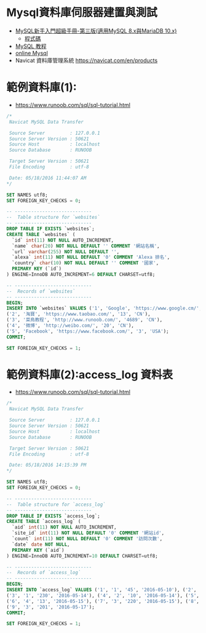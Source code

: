 # Mysql資料庫伺服器建置與測試
- [MySQL新手入門超級手冊-第三版(適用MySQL 8.x與MariaDB 10.x)](https://www.tenlong.com.tw/products/9786263241787?list_name=srh)
  - [程式碼](https://www.gotop.com.tw/books/download.aspx?bookid=AED004300)
- [MySQL 教程](https://www.runoob.com/mysql/mysql-tutorial.html)
- [online Mysql](https://onecompiler.com/mysql)
- Navicat 資料庫管理系統 https://navicat.com/en/products
# 範例資料庫(1):
- https://www.runoob.com/sql/sql-tutorial.html
```sql
/*
 Navicat MySQL Data Transfer

 Source Server         : 127.0.0.1
 Source Server Version : 50621
 Source Host           : localhost
 Source Database       : RUNOOB

 Target Server Version : 50621
 File Encoding         : utf-8

 Date: 05/18/2016 11:44:07 AM
*/

SET NAMES utf8;
SET FOREIGN_KEY_CHECKS = 0;

-- ----------------------------
--  Table structure for `websites`
-- ----------------------------
DROP TABLE IF EXISTS `websites`;
CREATE TABLE `websites` (
  `id` int(11) NOT NULL AUTO_INCREMENT,
  `name` char(20) NOT NULL DEFAULT '' COMMENT '網站名稱',
  `url` varchar(255) NOT NULL DEFAULT '',
  `alexa` int(11) NOT NULL DEFAULT '0' COMMENT 'Alexa 排名',
  `country` char(10) NOT NULL DEFAULT '' COMMENT '國家',
  PRIMARY KEY (`id`)
) ENGINE=InnoDB AUTO_INCREMENT=6 DEFAULT CHARSET=utf8;

-- ----------------------------
--  Records of `websites`
-- ----------------------------
BEGIN;
INSERT INTO `websites` VALUES ('1', 'Google', 'https://www.google.cm/', '1', 'USA'), 
('2', '淘寶', 'https://www.taobao.com/', '13', 'CN'), 
('3', '菜鳥教程', 'http://www.runoob.com/', '4689', 'CN'), 
('4', '微博', 'http://weibo.com/', '20', 'CN'), 
('5', 'Facebook', 'https://www.facebook.com/', '3', 'USA');
COMMIT;

SET FOREIGN_KEY_CHECKS = 1;

```
# 範例資料庫(2):access_log 資料表
- https://www.runoob.com/sql/sql-tutorial.html
```sql
/*
 Navicat MySQL Data Transfer

 Source Server         : 127.0.0.1
 Source Server Version : 50621
 Source Host           : localhost
 Source Database       : RUNOOB

 Target Server Version : 50621
 File Encoding         : utf-8

 Date: 05/18/2016 14:15:39 PM
*/

SET NAMES utf8;
SET FOREIGN_KEY_CHECKS = 0;

-- ----------------------------
--  Table structure for `access_log`
-- ----------------------------
DROP TABLE IF EXISTS `access_log`;
CREATE TABLE `access_log` (
  `aid` int(11) NOT NULL AUTO_INCREMENT,
  `site_id` int(11) NOT NULL DEFAULT '0' COMMENT '網站id',
  `count` int(11) NOT NULL DEFAULT '0' COMMENT '訪問次數',
  `date` date NOT NULL,
  PRIMARY KEY (`aid`)
) ENGINE=InnoDB AUTO_INCREMENT=10 DEFAULT CHARSET=utf8;

-- ----------------------------
--  Records of `access_log`
-- ----------------------------
BEGIN;
INSERT INTO `access_log` VALUES ('1', '1', '45', '2016-05-10'), ('2', '3', '100', '2016-05-13'),
('3', '1', '230', '2016-05-14'), ('4', '2', '10', '2016-05-14'), ('5', '5', '205', '2016-05-14'),
('6', '4', '13', '2016-05-15'), ('7', '3', '220', '2016-05-15'), ('8', '5', '545', '2016-05-16'),
('9', '3', '201', '2016-05-17');
COMMIT;

SET FOREIGN_KEY_CHECKS = 1;

```
